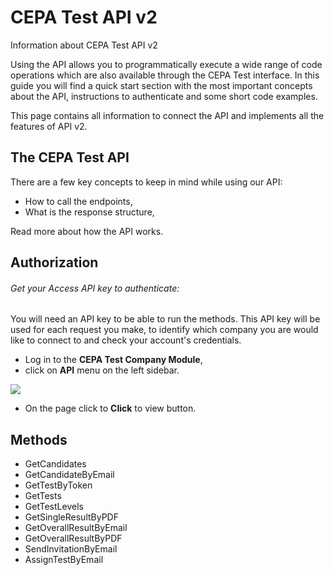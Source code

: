 # CEPA Test API v2
Information about CEPA Test API v2

Using the API allows you to programmatically execute a wide range of code operations which are also available through the CEPA Test interface. In this guide you will find a quick start section with the most important concepts about the API, instructions to authenticate and some short code examples.

<p>This page contains all information to connect the API and implements all the features of API v2.</p>

## The CEPA Test API
There are a few key concepts to keep in mind while using our API:
- How to call the endpoints,
- What is the response structure,

Read more about how the API works.

## Authorization
###### Get your Access API key to authenticate:
You will need an API key to be able to run the methods. This API key will be used for each request you make, to identify which company you are would like to connect to and check your account's credentials.

- Log in to the **CEPA Test Company Module**,
- click on **API** menu on the left sidebar.

 ![](https://cepatest.org/api/assets/images/api_key.png)
-  On the page click to **Click** to view button.

## Methods
- GetCandidates
- GetCandidateByEmail
- GetTestByToken
- GetTests
- GetTestLevels
- GetSingleResultByPDF
- GetOverallResultByEmail
- GetOverallResultByPDF
- SendInvitationByEmail
- AssignTestByEmail
